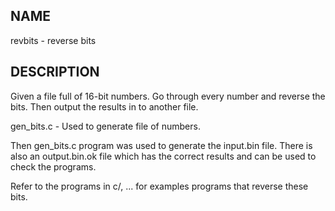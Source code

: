 
NAME
----

revbits - reverse bits

DESCRIPTION
-----------

Given a file full of 16-bit numbers.
Go through every number and reverse the bits.
Then output the results in to another file.

  gen_bits.c - Used to generate file of numbers.

Then gen_bits.c program was used to generate the input.bin file.
There is also an output.bin.ok file which has the correct results
and can be used to check the programs.

Refer to the programs in c/, ... for examples programs that reverse
these bits.
